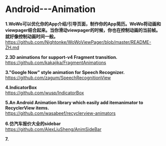 # Android---Animation


**1.WoWo可以优化你的App介绍/引导页面，制作你的App简历。WoWo将动画和viewpager结合起来。当你滑动viewpager的时候，你也在控制动画的当前帧。就好像控制动画时间一般。**        
https://github.com/Nightonke/WoWoViewPager/blob/master/README-ZH.md             

**2.3D animations for support-v4 Fragment transition.**             
https://github.com/kakajika/FragmentAnimations              

**3."Google Now" style animation for Speech Recognizer.**              
https://github.com/zagum/SpeechRecognitionView               

**4.IndicatorBox**         
https://github.com/wusp/IndicatorBox          


**5.An Android Animation library which easily add itemanimator to RecyclerView items.**            
https://github.com/wasabeef/recyclerview-animators      


**6.仿汽车报价大全的sidebar**          
https://github.com/AlexLiuSheng/AnimSideBar


**7.**




